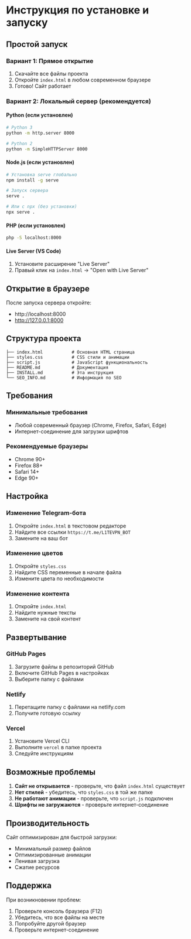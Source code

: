 # Инструкция по установке и запуску

## Простой запуск

### Вариант 1: Прямое открытие
1. Скачайте все файлы проекта
2. Откройте `index.html` в любом современном браузере
3. Готово! Сайт работает

### Вариант 2: Локальный сервер (рекомендуется)

#### Python (если установлен)
```bash
# Python 3
python -m http.server 8000

# Python 2
python -m SimpleHTTPServer 8000
```

#### Node.js (если установлен)
```bash
# Установка serve глобально
npm install -g serve

# Запуск сервера
serve .

# Или с npx (без установки)
npx serve .
```

#### PHP (если установлен)
```bash
php -S localhost:8000
```

#### Live Server (VS Code)
1. Установите расширение "Live Server"
2. Правый клик на `index.html` → "Open with Live Server"

## Открытие в браузере

После запуска сервера откройте:
- http://localhost:8000
- http://127.0.0.1:8000

## Структура проекта

```
├── index.html           # Основная HTML страница
├── styles.css           # CSS стили и анимации  
├── script.js            # JavaScript функциональность
├── README.md            # Документация
├── INSTALL.md           # Эта инструкция
└── SEO_INFO.md          # Информация по SEO
```

## Требования

### Минимальные требования
- Любой современный браузер (Chrome, Firefox, Safari, Edge)
- Интернет-соединение для загрузки шрифтов

### Рекомендуемые браузеры
- Chrome 90+
- Firefox 88+
- Safari 14+
- Edge 90+

## Настройка

### Изменение Telegram-бота
1. Откройте `index.html` в текстовом редакторе
2. Найдите все ссылки `https://t.me/L1TEVPN_BOT`
3. Замените на ваш бот

### Изменение цветов
1. Откройте `styles.css`
2. Найдите CSS переменные в начале файла
3. Измените цвета по необходимости

### Изменение контента
1. Откройте `index.html`
2. Найдите нужные тексты
3. Замените на свой контент

## Развертывание

### GitHub Pages
1. Загрузите файлы в репозиторий GitHub
2. Включите GitHub Pages в настройках
3. Выберите папку с файлами

### Netlify
1. Перетащите папку с файлами на netlify.com
2. Получите готовую ссылку

### Vercel
1. Установите Vercel CLI
2. Выполните `vercel` в папке проекта
3. Следуйте инструкциям

## Возможные проблемы

1. **Сайт не открывается** - проверьте, что файл `index.html` существует
2. **Нет стилей** - убедитесь, что `styles.css` в той же папке
3. **Не работают анимации** - проверьте, что `script.js` подключен
4. **Шрифты не загружаются** - проверьте интернет-соединение

## Производительность

Сайт оптимизирован для быстрой загрузки:
- Минимальный размер файлов
- Оптимизированные анимации
- Ленивая загрузка
- Сжатие ресурсов

## Поддержка

При возникновении проблем:
1. Проверьте консоль браузера (F12)
2. Убедитесь, что все файлы на месте
3. Попробуйте другой браузер
4. Проверьте интернет-соединение
